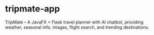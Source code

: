 # tripmate-app
TripMate – A JavaFX + Flask travel planner with AI chatbot, providing weather, seasonal info, images, flight search, and trending destinations.
